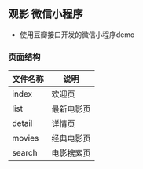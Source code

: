 ## 观影 微信小程序
 + 使用豆瓣接口开发的微信小程序demo
 ### 页面结构
 |  文件名称 | 说明 |
 |  -------| ----|
 | index  | 欢迎页 |
 | list  | 最新电影页 |
 | detail  | 详情页 |
 | movies  | 经典电影页 |
 | search  | 电影搜索页 |
